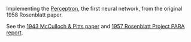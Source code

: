 Implementing the
[Perceptron](https://en.wikipedia.org/wiki/Perceptron#Learning_algorithm), the
first neural network, from the original 1958 Rosenblatt paper.

See the [1943 McCulloch & Pitts paper](https://doi.org/10.1007/BF02478259) and
[1957 Rosenblatt Project PARA
report](https://blogs.umass.edu/brain-wars/files/2016/03/rosenblatt-1957.pdf).
